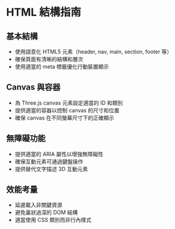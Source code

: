 # HTML 結構指南

## 基本結構

- 使用語意化 HTML5 元素（header, nav, main, section, footer 等）
- 確保頁面有清晰的結構和層次
- 使用適當的 meta 標籤優化行動裝置顯示

## Canvas 與容器

- 為 Three.js canvas 元素設定適當的 ID 和類別
- 提供適當的容器以控制 canvas 的尺寸和位置
- 確保 canvas 在不同螢幕尺寸下的正確顯示

## 無障礙功能

- 提供適當的 ARIA 屬性以增強無障礙性
- 確保互動元素可通過鍵盤操作
- 提供替代文字描述 3D 互動元素

## 效能考量

- 延遲載入非關鍵資源
- 避免巢狀過深的 DOM 結構
- 適當使用 CSS 類別而非行內樣式
